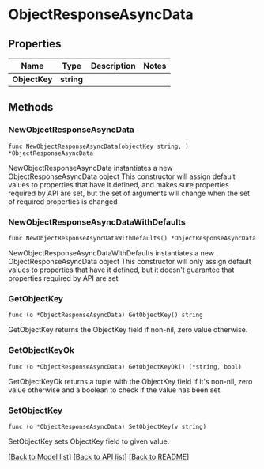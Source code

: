 # ObjectResponseAsyncData

## Properties

Name | Type | Description | Notes
------------ | ------------- | ------------- | -------------
**ObjectKey** | **string** |  | 

## Methods

### NewObjectResponseAsyncData

`func NewObjectResponseAsyncData(objectKey string, ) *ObjectResponseAsyncData`

NewObjectResponseAsyncData instantiates a new ObjectResponseAsyncData object
This constructor will assign default values to properties that have it defined,
and makes sure properties required by API are set, but the set of arguments
will change when the set of required properties is changed

### NewObjectResponseAsyncDataWithDefaults

`func NewObjectResponseAsyncDataWithDefaults() *ObjectResponseAsyncData`

NewObjectResponseAsyncDataWithDefaults instantiates a new ObjectResponseAsyncData object
This constructor will only assign default values to properties that have it defined,
but it doesn't guarantee that properties required by API are set

### GetObjectKey

`func (o *ObjectResponseAsyncData) GetObjectKey() string`

GetObjectKey returns the ObjectKey field if non-nil, zero value otherwise.

### GetObjectKeyOk

`func (o *ObjectResponseAsyncData) GetObjectKeyOk() (*string, bool)`

GetObjectKeyOk returns a tuple with the ObjectKey field if it's non-nil, zero value otherwise
and a boolean to check if the value has been set.

### SetObjectKey

`func (o *ObjectResponseAsyncData) SetObjectKey(v string)`

SetObjectKey sets ObjectKey field to given value.



[[Back to Model list]](../README.md#documentation-for-models) [[Back to API list]](../README.md#documentation-for-api-endpoints) [[Back to README]](../README.md)


